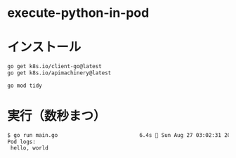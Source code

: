 # execute-python-in-pod

# インストール
```sh
go get k8s.io/client-go@latest
go get k8s.io/apimachinery@latest

go mod tidy
```

# 実行（数秒まつ）
```sh
$ go run main.go                          6.4s  Sun Aug 27 03:02:31 2023
Pod logs:
 hello, world
```

